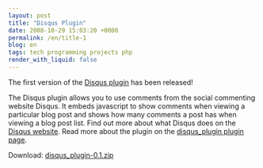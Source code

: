 ```yaml
---
layout: post
title: "Disqus Plugin"
date: 2008-10-29 15:03:20 +0000
permalink: /en/title-1
blog: en
tags: tech programming projects php
render_with_liquid: false
---
```


The first version of the [Disqus plugin](http://manual.b2evolution.net/Plugins/disqus_plugin) has been released!

The Disqus plugin allows you to use comments from the social commenting website
Disqus. It embeds javascript to show comments when viewing a particular blog
post and shows how many comments a post has when viewing a blog post list. Find
out more about what Disqus does on the [Disqus
website](http://www.disqus.com/docs/about/). Read more about the plugin on the
[disqus_plugin plugin
page](http://manual.b2evolution.net/Plugins/disqus_plugin).

Download: [disqus_plugin-0.1.zip](http://downloads.sourceforge.net/evocms-plugins/disqus_plugin-0.1.zip)
